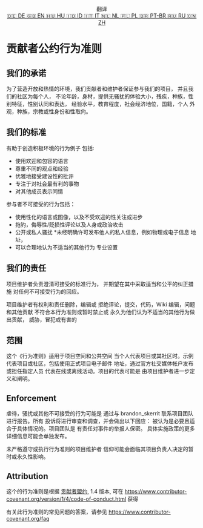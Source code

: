 <p align="center">
翻译 <br>
<a href=https://github.com/Ciphey/Ciphey/tree/master/translations/de/CODE_OF_CONDUCT.md>🇩🇪 DE   </a>
<a href=https://github.com/Ciphey/Ciphey/tree/master/CODE_OF_CONDUCT.md>🇬🇧 EN   </a>
<a href=https://github.com/Ciphey/Ciphey/tree/master/translations/hu/CODE_OF_CONDUCT.md>🇭🇺 HU   </a>
<a href=https://github.com/Ciphey/Ciphey/tree/master/translations/id/CODE_OF_CONDUCT.md>🇮🇩 ID   </a>
<a href=https://github.com/Ciphey/Ciphey/tree/master/translations/it/CODE_OF_CONDUCT.md>🇮🇹 IT   </a>
<a href=https://github.com/Ciphey/Ciphey/tree/master/translations/nl/CODE_OF_CONDUCT.md>🇳🇱 NL   </a>
<a href=https://github.com/Ciphey/Ciphey/tree/master/translations/pl/CODE_OF_CONDUCT.md>🇵🇱 PL   </a>
<a href=https://github.com/Ciphey/Ciphey/tree/master/translations/pt-br/CODE_OF_CONDUCT.md>🇧🇷 PT-BR   </a>
<a href=https://github.com/Ciphey/Ciphey/tree/master/translations/ru/CODE_OF_CONDUCT.md>🇷🇺 RU   </a>
<a href=https://github.com/Ciphey/Ciphey/tree/master/translations/zh/CODE_OF_CONDUCT.md>🇨🇳 ZH   </a>
</p>

# 贡献者公约行为准则

## 我们的承诺

为了营造开放和热情的环境，我们贡献者和维护者保证参与我们的项目，
并且我们的社区为每个人，
不论年龄，身材，提供无骚扰的体验大小，残疾，种族，性别特征，性别认同和表达，
经验水平，教育程度，社会经济地位，国籍，个人
外观，种族，宗教或性身份和性取向。

## 我们的标准

有助于创造积极环境的行为例子
包括:

- 使用欢迎和包容的语言
- 尊重不同的观点和经验
- 优雅地接受建设性的批评
- 专注于对社会最有利的事物
- 对其他成员表示同情

参与者不可接受的行为包括：

- 使用性化的语言或图像，以及不受欢迎的性关注或进步
- 拖钓，侮辱性/贬损性评论以及人身或政治攻击
- 公开或私人骚扰 \*未经明确许可发布他人的私人信息，例如物理或电子信息
  地址，
- 可以合理地认为不适当的其他行为
  专业设置

## 我们的责任

项目维护者负责澄清可接受的标准行为，
并期望在其中采取适当和公平的纠正措施
对任何不可接受行为的回应。

项目维护者有权利和责任删除，编辑或
拒绝评论，提交，代码，Wiki 编辑，问题和其他贡献
不符合本行为准则或暂时禁止或
永久为他们认为不适当的其他行为做出贡献，
威胁，冒犯或有害的

## 范围

这个《行为准则》适用于项目空间和公共空间
当个人代表项目或其社区时。示例
代表项目或社区，包括使用正式项目电子邮件
地址，通过官方社交媒体帐户发布或担任指定人员
代表在线或离线活动。项目的代表可能是
由项目维护者进一步定义和阐明。

## Enforcement

虐待，骚扰或其他不可接受的行为可能是
通过与 brandon_skerrit 联系项目团队进行报告。所有
投诉将进行审查和调查，并会做出以下回应：
被认为是必要且适合于具体情况的。项目团队是
有责任对事件的举报人保密。
具体实施政策的更多详细信息可能会单独发布。

未严格遵守或执行行为准则的项目维护者
信仰可能会面临其项目负责人决定的暂时或永久性影响。

## Attribution

这个的行为准则是根据 [贡献者盟约][主页], 1.4 版本,
可在 <https://www.contributor-covenant.org/version/1/4/code-of-conduct.html> 获得

[主页]: https://www.contributor-covenant.org

有关此行为准则的常见问题的答案，请参见
<https://www.contributor-covenant.org/faq>
